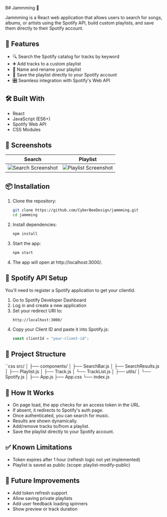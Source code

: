 B# Jammming 🎵

Jammming is a React web application that allows users to search for songs, albums, or artists using the Spotify API, build custom playlists, and save them directly to their Spotify account.

## 🚀 Features

- 🔍 Search the Spotify catalog for tracks by keyword
- ➕ Add tracks to a custom playlist
- 📝 Name and rename your playlist
- 💾 Save the playlist directly to your Spotify account
- 🎛 Seamless integration with Spotify's Web API

## 🛠 Built With

- React
- JavaScript (ES6+)
- Spotify Web API
- CSS Modules

## 📸 Screenshots

| Search | Playlist |
|--------|----------|
| ![Search Screenshot](./screenshots/search.png) | ![Playlist Screenshot](./screenshots/playlist.png) |

## 📦 Installation

1. Clone the repository:
   ```bash
   git clone https://github.com/CyberBeeDesign/jammming.git
   cd jammming

2. Install dependencies:
   ```bash
   npm install

4. Start the app:
   ```bash
   npm start

6. The app will open at http://localhost:3000/.

## 🔐 Spotify API Setup

You’ll need to register a Spotify application to get your clientId.

1. Go to Spotify Developer Dashboard
2. Log in and create a new application
3. Set your redirect URI to:
   ```arduino
   http://localhost:3000/

4. Copy your Client ID and paste it into Spotify.js:
   ```js
   const clientId = "your-client-id";

## 📁 Project Structure

``css
src/
│
├── components/
│   ├── SearchBar.js
│   ├── SearchResults.js
│   ├── Playlist.js
│   ├── Track.js
│   └── TrackList.js
│
├── utils/
│   └── Spotify.js
│
├── App.js
├── App.css
└── index.js

## 🧠 How It Works

- On page load, the app checks for an access token in the URL.
- If absent, it redirects to Spotify's auth page.
- Once authenticated, you can search for music.
- Results are shown dynamically.
- Add/remove tracks to/from a playlist.
- Save the playlist directly to your Spotify account.

## ✅ Known Limitations
- Token expires after 1 hour (refresh logic not yet implemented)
- Playlist is saved as public (scope: playlist-modify-public)

## 🎯 Future Improvements
- Add token refresh support
- Allow saving private playlists
- Add user feedback loading spinners
- Show preview or track duration
